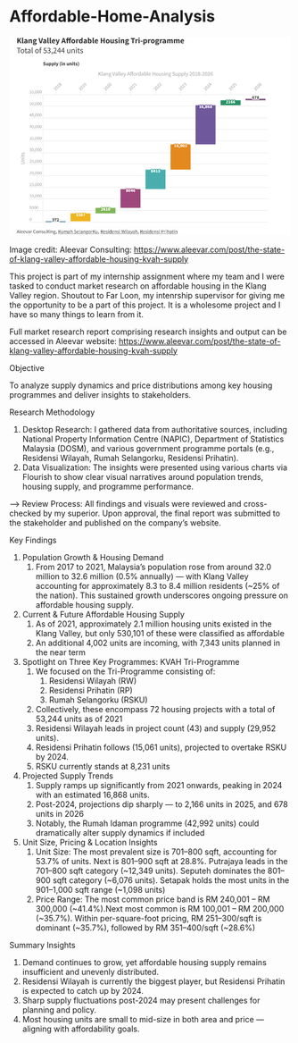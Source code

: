 # Affordable-Home-Analysis

![image](Housing.png)

Image credit: Aleevar Consulting: https://www.aleevar.com/post/the-state-of-klang-valley-affordable-housing-kvah-supply

This project is part of my internship assignment where my team and I were tasked to conduct market research on affordable housing in the Klang Valley region. Shoutout to Far Loon, my intenrship supervisor for giving me the opportunity to be a part of this project. It is a wholesome project and I have so many things to learn from it.  

Full market research report comprising research insights and output can be accessed in Aleevar website: https://www.aleevar.com/post/the-state-of-klang-valley-affordable-housing-kvah-supply

Objective  

To analyze supply dynamics and price distributions among key housing programmes and deliver insights to stakeholders.

Research Methodology

1. Desktop Research: I gathered data from authoritative sources, including National Property Information Centre (NAPIC), Department of Statistics Malaysia (DOSM), and various government programme portals (e.g., Residensi Wilayah, Rumah Selangorku, Residensi Prihatin).
2. Data Visualization: The insights were presented using various charts via Flourish to show clear visual narratives around population trends, housing supply, and programme performance.

--> Review Process: All findings and visuals were reviewed and cross-checked by my superior. Upon approval, the final report was submitted to the stakeholder and published on the company’s website. 

Key Findings

1. Population Growth & Housing Demand
   1. From 2017 to 2021, Malaysia’s population rose from around 32.0 million to 32.6 million (0.5% annually) — with Klang Valley accounting for approximately 8.3 to 8.4 million residents (~25% of the nation). This sustained growth underscores ongoing pressure on affordable housing supply.
2. Current & Future Affordable Housing Supply
   1. As of 2021, approximately 2.1 million housing units existed in the Klang Valley, but only 530,101 of these were classified as affordable
   2. An additional 4,002 units are incoming, with 7,343 units planned in the near term
3. Spotlight on Three Key Programmes: KVAH Tri-Programme
   1. We focused on the Tri-Programme consisting of:
      1. Residensi Wilayah (RW)
      2. Residensi Prihatin (RP)
      3. Rumah Selangorku (RSKU)
    2. Collectively, these encompass 72 housing projects with a total of 53,244 units as of 2021
    3. Residensi Wilayah leads in project count (43) and supply (29,952 units).
    4. Residensi Prihatin follows (15,061 units), projected to overtake RSKU by 2024.
    5. RSKU currently stands at 8,231 units
  4. Projected Supply Trends
     1. Supply ramps up significantly from 2021 onwards, peaking in 2024 with an estimated 16,868 units.
     2. Post-2024, projections dip sharply — to 2,166 units in 2025, and 678 units in 2026
     3. Notably, the Rumah Idaman programme (42,992 units) could dramatically alter supply dynamics if included
  5. Unit Size, Pricing & Location Insights
     1. Unit Size: The most prevalent size is 701–800 sqft, accounting for 53.7% of units. Next is 801–900 sqft at 28.8%. Putrajaya leads in the 701–800 sqft category (~12,349 units). Seputeh dominates the 801–900 sqft category (~6,076 units). Setapak holds the most units in the 901–1,000 sqft range (~1,098 units) 
     2. Price Range: The most common price band is RM 240,001 – RM 300,000 (~41.4%).Next most common is RM 100,001 – RM 200,000 (~35.7%). Within per-square-foot pricing, RM 251–300/sqft is dominant (~35.7%), followed by RM 351–400/sqft (~28.6%) 

Summary Insights

1. Demand continues to grow, yet affordable housing supply remains insufficient and unevenly distributed.
2. Residensi Wilayah is currently the biggest player, but Residensi Prihatin is expected to catch up by 2024.
3. Sharp supply fluctuations post-2024 may present challenges for planning and policy.
4. Most housing units are small to mid-size in both area and price — aligning with affordability goals.
   
